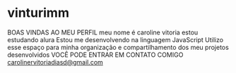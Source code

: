 # vinturimm
BOAS VINDAS AO MEU PERFIL
meu nome é caroline vitoria
estou estudando alura
Estou me desenvolvendo na linguagem JavaScript
Utilizo esse espaço para minha organização e compartilhamento dos meu projetos desenvolvidos
VOCÊ PODE ENTRAR EM CONTATO COMIGO
carolinervitoriadiasd@gmail.com
